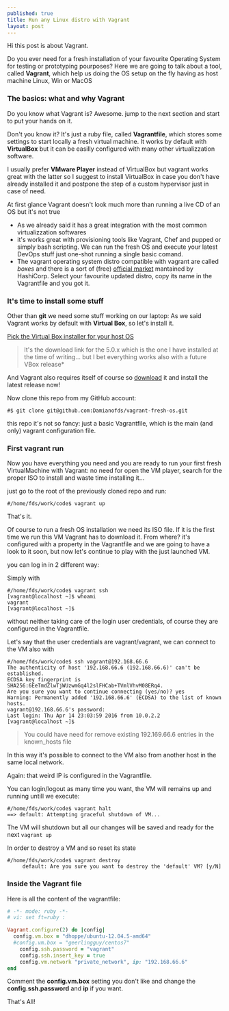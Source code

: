 ```yaml
---
published: true
title: Run any Linux distro with Vagrant
layout: post
---
```

Hi this post is about Vagrant. 

Do you ever need for a fresh installation of your favourite Operating System for testing or prototyping pourposes? Here we are going to talk about a tool, called **Vagrant**, which help us doing the OS setup on the fly having as host machine Linux, Win or MacOS

### The basics: what and why Vagrant

Do you know what Vagrant is? 
Awesome. jump to the next section and start to put your hands on it.

Don't you know it? 
It's just a ruby file, called **Vagrantfile**, which stores some settings to start locally a fresh virtual machine. It works by default with **VirtualBox** but it can be easilly configured with many other virtualizzation software.

I usually prefer **VMware Player** instead of VirtualBox but vagrant works great with the latter so I suggest to install VirtualBox in case you don't have already installed it and postpone the step of a custom hypervisor just in case of need.

At first glance Vagrant doesn't look much more than running a live CD of an OS but it's not true

* As we already said it has a great integration with the most common virtualizzation softwares
* it's works great with provisioning tools like Vagrant, Chef and pupped or simply bash scripting. We can run the fresh OS and execute your latest DevOps stuff just one-shot running a single basic comand.
* The vagrant operating system distro compatible with vagrant are called *boxes* and there is a sort of (free) [official market](https://atlas.hashicorp.com/boxes/search) mantained by HashiCorp. Select your favourite updated distro, copy its name in the Vagrantfile and you got it.

### It's time to install some stuff

Other than **git** we need some stuff working on our laptop:
As we said Vagrant works by default with **Virtual Box**, so let's install it. 

[Pick the Virtual Box installer for your host OS](https://www.virtualbox.org/wiki/Download_Old_Builds_5_0)
 
> It's the download link for the 5.0.x which is the one I have installed at the time of writing... but I bet everything works also with a future VBox release*

And Vagrant also requires itself of course so [download](https://www.vagrantup.com/downloads.html) it and install the latest release now!

Now clone this repo from my GitHub account:

~~~~~~~~~~~~~~~~
#$ git clone git@github.com:Damianofds/vagrant-fresh-os.git
~~~~~~~~~~~~~~~~~~~~~~~~

this repo it's not so fancy: just a basic Vagrantfile, which is the main (and only) vagrant configuration file.

### First vagrant run

Now you have everything you need and you are ready to run your first fresh VirtualMachine with Vagrant: no need for open the VM player, search for the proper ISO to install and waste time installing it...

just go to the root of the previously cloned repo and run:

~~~~~~~~~~~~~~~~
#/home/fds/work/code$ vagrant up
~~~~~~~~~~~~~~~~~~~~~~~~

That's it.

Of course to run a fresh OS installation we need its ISO file. If it is the first time we run this VM Vagrant has to download it. From where? it's configured with a property in the Vagrantfile and we are going to have a look to it soon, but now let's continue to play with the just launched VM.

you can log in in 2 different way:

Simply with

~~~~~~~~~~~~~~~~
#/home/fds/work/code$ vagrant ssh
[vagrant@localhost ~]$ whoami
vagrant
[vagrant@localhost ~]$
~~~~~~~~~~~~~~~~~~~~~~~~

without neither taking care of the login user credentials, of course they are configured in the Vagrantfile. 

Let's say that the user credentials are vagrant/vagrant, we can connect to the VM also with 


~~~~~~~~~~~~~~~~
#/home/fds/work/code$ ssh vagrant@192.168.66.6
The authenticity of host '192.168.66.6 (192.168.66.6)' can't be established.
ECDSA key fingerprint is SHA256:6EeTmdZlwTjWUzwmGq4l2slFHCab+TVmlVhvM08ERq4.
Are you sure you want to continue connecting (yes/no)? yes
Warning: Permanently added '192.168.66.6' (ECDSA) to the list of known hosts.
vagrant@192.168.66.6's password:
Last login: Thu Apr 14 23:03:59 2016 from 10.0.2.2
[vagrant@localhost ~]$
~~~~~~~~~~~~~~~~~~~~~~~~

> You could have need for remove existing 192.169.66.6 entries  in the known_hosts file

In this way it's possible to connect to the VM also from another host in the same local network.

Again: that weird IP is configured in the Vagrantfile. 

You can login/logout as many time you want, the VM will remains up and running untill we execute:

~~~~~~~~~~~~~~
#/home/fds/work/code$ vagrant halt
==> default: Attempting graceful shutdown of VM...
~~~~~~~~~~~~~~~~~~~

The VM will shutdown but all our changes will be saved and ready for the next `vagrant up` 

In order to destroy a VM and so reset its state

~~~~~~~~~~~~~~
#/home/fds/work/code$ vagrant destroy
     default: Are you sure you want to destroy the 'default' VM? [y/N]

~~~~~~~~~~~~~~~~~~~


### Inside the Vagrant file

Here is all the content of the vagrantfile:

~~~~~~~~~~~~~~~~~ruby
# -*- mode: ruby -*-
# vi: set ft=ruby :

Vagrant.configure(2) do |config|
  config.vm.box = "dhoppe/ubuntu-12.04.5-amd64"
  #config.vm.box = "geerlingguy/centos7"
    config.ssh.password = "vagrant"
    config.ssh.insert_key = true
    config.vm.network "private_network", ip: "192.168.66.6"
end
~~~~~~~~~~~~~~~~~~~~~~~~~~~

Comment the **config.vm.box** setting you don't like and change the **config.ssh.password** and **ip** if you want. 

That's All!